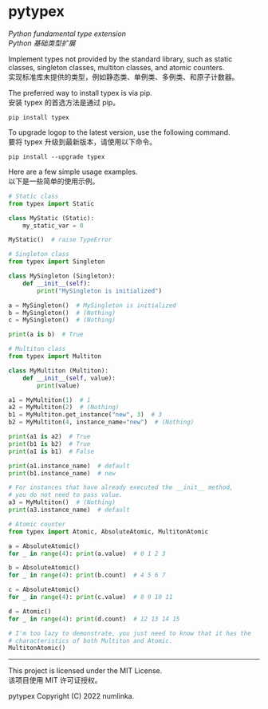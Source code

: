 # pytypex

_Python fundamental type extension_\
_Python 基础类型扩展_

Implement types not provided by the standard library, such as static classes,
singleton classes, multiton classes, and atomic counters.\
实现标准库未提供的类型，例如静态类、单例类、多例类、和原子计数器。

The preferred way to install typex is via pip.\
安装 typex 的首选方法是通过 pip。

```shell
pip install typex
```

To upgrade logop to the latest version, use the following command.\
要将 typex 升级到最新版本，请使用以下命令。

```shell
pip install --upgrade typex
```

Here are a few simple usage examples.\
以下是一些简单的使用示例。

```Python
# Static class
from typex import Static

class MyStatic (Static):
    my_static_var = 0

MyStatic()  # raise TypeError
```

```Python
# Singleton class
from typex import Singleton

class MySingleton (Singleton):
    def __init__(self):
        print("MySingleton is initialized")

a = MySingleton()  # MySingleton is initialized
b = MySingleton()  # (Nothing)
c = MySingleton()  # (Nothing)

print(a is b)  # True
```

```Python
# Multiton class
from typex import Multiton

class MyMultiton (Multiton):
    def __init__(self, value):
        print(value)

a1 = MyMultiton(1)  # 1
a2 = MyMultiton(2)  # (Nothing)
b1 = MyMultiton.get_instance("new", 3)  # 3
b2 = MyMultiton(4, instance_name="new")  # (Nothing)

print(a1 is a2)  # True
print(b1 is b2)  # True
print(a1 is b1)  # False

print(a1.instance_name)  # default
print(b1.instance_name)  # new

# For instances that have already executed the __init__ method,
# you do not need to pass value.
a3 = MyMultiton()  # (Nothing)
print(a3.instance_name)  # default
```

```Python
# Atomic counter
from typex import Atomic, AbsoluteAtomic, MultitonAtomic

a = AbsoluteAtomic()
for _ in range(4): print(a.value)  # 0 1 2 3

b = AbsoluteAtomic()
for _ in range(4): print(b.count)  # 4 5 6 7

c = AbsoluteAtomic()
for _ in range(4): print(c.value)  # 8 9 10 11

d = Atomic()
for _ in range(4): print(d.count)  # 12 13 14 15

# I'm too lazy to demonstrate, you just need to know that it has the
# characteristics of both Multiton and Atomic.
MultitonAtomic()
```

---

This project is licensed under the MIT License.\
该项目使用 MIT 许可证授权。

pytypex Copyright (C) 2022 numlinka.
